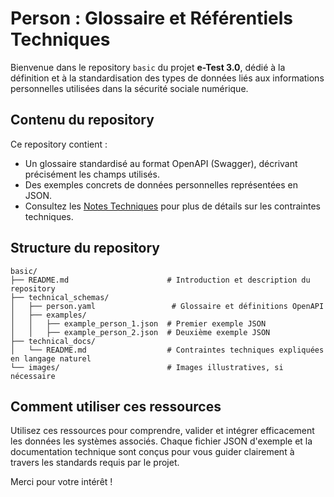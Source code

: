 # Person : Glossaire et Référentiels Techniques

Bienvenue dans le repository `basic` du projet **e-Test 3.0**, dédié à la définition et à la standardisation des types de données liés aux informations personnelles utilisées dans la sécurité sociale numérique.

## Contenu du repository

Ce repository contient :

- Un glossaire standardisé au format OpenAPI (Swagger), décrivant précisément les champs utilisés.
- Des exemples concrets de données personnelles représentées en JSON.
- Consultez les [Notes Techniques](technical_docs/README.md) pour plus de détails sur les contraintes techniques.


## Structure du repository

```
basic/
├── README.md                      # Introduction et description du repository
├── technical_schemas/
│   ├── person.yaml                 # Glossaire et définitions OpenAPI
│   ├── examples/
│   │   ├── example_person_1.json  # Premier exemple JSON
│   │   ├── example_person_2.json  # Deuxième exemple JSON
├── technical_docs/
│   └── README.md                  # Contraintes techniques expliquées en langage naturel
└── images/                        # Images illustratives, si nécessaire
```

## Comment utiliser ces ressources

Utilisez ces ressources pour comprendre, valider et intégrer efficacement les données les systèmes associés. Chaque fichier JSON d'exemple et la documentation technique sont conçus pour vous guider clairement à travers les standards requis par le projet.

Merci pour votre intérêt !

